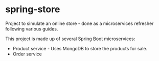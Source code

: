 # spring-store

Project to simulate an online store - done as a microservices refresher following various guides. 

This project is made up of several Spring Boot microservices:
- Product service - Uses MongoDB to store the products for sale.
- Order service